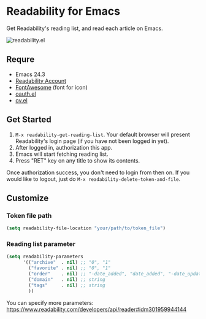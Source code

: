 # Readability for Emacs

Get Readability's reading list, and read each article on Emacs.

![readability.el](https://raw2.github.com/ShingoFukuyama/images/master/readability-el.gif)

## Requre
+ Emacs 24.3
+ [Readability Account](https://readability.com/)
+ [FontAwesome](http://fortawesome.github.io/Font-Awesome/) (font for icon)
+ [oauth.el](https://github.com/psanford/emacs-oauth)
+ [ov.el](https://github.com/ShingoFukuyama/ov.el)

## Get Started
1. `M-x readability-get-reading-list`.
Your default browser will present Readability's login page (if you have not been logged in yet).
2. After logged in, authorization this app.
3. Emacs will start fetching reading list.
4. Press "RET" key on any title to show its contents.

Once authorization success, you don't need to login from then on.
If you would like to logout, just do `M-x readability-delete-token-and-file`.


## Customize

### Token file path
```cl
(setq readability-file-location "your/path/to/token_file")
```

### Reading list parameter
```cl
(setq readability-parameters
      '(("archive"  . nil) ;; "0", "1"
        ("favorite" . nil) ;; "0", "1"
        ("order"    . nil) ;; "-date_added", "date_added", "-date_updated", "date_updated"
        ("domain"   . nil) ;; string
        ("tags"     . nil) ;; string
        ))
```

You can specify more parameters: https://www.readability.com/developers/api/reader#idm301959944144


